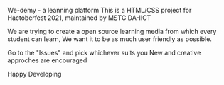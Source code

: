 We-demy - a leanning platform 
This is a HTML/CSS project for Hactoberfest 2021, maintained by MSTC DA-IICT 

We are trying to create a open source learning media from which every student can learn,
We want it to be as much user friendly as possible.

Go to the "Issues" and pick whichever suits you
New and creative approches are encouraged 

Happy Developing 

